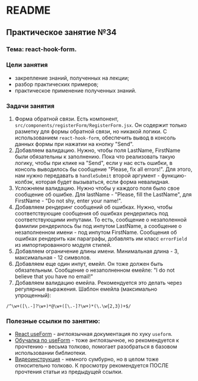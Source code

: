 # README

## Практическое занятие №34

### Тема: react-hook-form.

### Цели занятия
- закрепление знаний, полученных на лекции;
- разбор практических примеров;
- практическое применение полученных знаний.

### Задачи занятия
1. Форма обратной связи. Есть компонент, `src/components/registerForm/RegisterForm.jsx`. Он содержит только разметку для формы обратной связи, но никакой логики. С использованием `react-hook-form`, обеспечить вывод в консоль данных формы при нажатии на кнопку "Send".
2. Добавляем валидацию. Нужно, чтобы поля LastName, FirstName были обязательны к заполнению. Пока что реализовать такую логику, чтобы при клике на "Send", если у нас есть ошибки, в консоль выводилось бы сообщение "Please, fix all errors!". Для этого, нам нужно передавать в `handleSubmit` второй аргумент - функцию-колбэк, которая будет вызываться, если форма невалидная.
3. Усложняем валидацию. Нужно чтобы у каждого поля было свое сообщение об ошибке. Для lastName - "Please, fill the LastName", для FirstName - "Do not shy, enter your name!".
4. Добавляем рендеринг сообщений об ошибках. Нужно, чтобы соответствующие сообщения об ошибках рендерились под соответствующими инпутами. То есть, сообщение о незаполенной фамилии рендерилось бы под инпутом LastName, а сообщение о незаполненном имени - под инпутом FirstName. Сообщения об ошибках рендерить как параграфы, добавлять им класс `errorField` из импортированного модуля стилей.
5. Добавляем ограничение длины имени. Минимальная длина - 3, максимальная - 12 символов.
6. Добавляем еще один инпут, емейл. Он тоже должен быть обязательным. Сообщение о незаполненном емейле: "I do not believe that you have no email!"
7. Добавляем валидацию емейла. Рекомендуется это делать через регулярные выражения. Шаблон емейла (максимально упрощенный):
```
/^\w+([\.-]?\w+)*@\w+([\.-]?\w+)*(\.\w{2,3})+$/
```

### Полезные ссылки по занятию:
 - [React useForm](https://www.react-hook-form.com/get-started/) - англоязычная документация по хуку `useform`.
 - [Обучалка по useForm](https://blog.logrocket.com/react-hook-form-complete-guide/) - тоже англоязычное, но рекомендуется к прочтению - весьма толково, помогает разобраться в базовом использовании библиотеки.
 - [Видеоинструкция](https://www.youtube.com/watch?v=1_4yH0C9iq0) - немного сумбурно, но в целом тоже относительно толково. К просмотру рекомендуется ПОСЛЕ прочтения статьи из предыдущей ссылки.